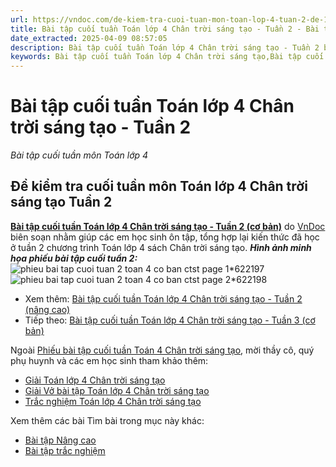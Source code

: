```yaml
---
url: https://vndoc.com/de-kiem-tra-cuoi-tuan-mon-toan-lop-4-tuan-2-de-1-148040
title: Bài tập cuối tuần Toán lớp 4 Chân trời sáng tạo - Tuần 2 - Bài tập cuối tuần môn Toán lớp 4 - VnDoc.com
date_extracted: 2025-04-09 08:57:05
description: Bài tập cuối tuần Toán lớp 4 Chân trời sáng tạo - Tuần 2 bao gồm lớp giải chi tiết cho từng bài tập giúp các em học sinh ôn tập, nâng cao kỹ năng giải Toán.
keywords: Bài tập cuối tuần Toán lớp 4 Chân trời sáng tạo,Bài tập cuối tuần Toán lớp 4 Chân trời sáng tạo tuần 2,bài tập cuối tuần lớp 4 tuần 2,bài tập toán lớp 4 tuần 2,bài tập cuối tuần lớp 4,phiếu bài tập cuối tuần môn toán lớp 4,Đề kiểm tra cuối tuần môn Toán lớp 4 Tuần 2,Đề kiểm tra cuối tuần môn Toán lớp 4,Bài tập cuối tuần môn Toán lớp 4,giải Toán lớp 4,giải bài tập toán 4,toán lớp 4,bài tập toán lớp 4,bài tập toán lớp 4 chương 1
---
```


# Bài tập cuối tuần Toán lớp 4 Chân trời sáng tạo - Tuần 2
 _Bài tập cuối tuần môn Toán lớp 4_
## Đề kiểm tra cuối tuần môn Toán lớp 4 Chân trời sáng tạo Tuần 2
[**Bài tập cuối tuần Toán lớp 4 Chân trời sáng tạo - Tuần 2 \(cơ bản\)**](<https://vndoc.com/de-kiem-tra-cuoi-tuan-mon-toan-lop-4-tuan-2-de-1-148040>) do [VnDoc](<https://vndoc.com/>) biên soạn nhằm giúp các em học sinh ôn tập, tổng hợp lại kiến thức đã học ở tuần 2 chương trình Toán lớp 4  sách Chân trời sáng tạo.
_**Hình ảnh minh họa phiếu bài tập cuối tuần 2:**_
![phieu bai tap cuoi tuan 2 toan 4 co ban ctst page 1*622197](https://i.vdoc.vn/data/image/2024/08/15/phieu-bai-tap-cuoi-tuan-2-toan-4-co-ban-ctst-page-1.jpg)![phieu bai tap cuoi tuan 2 toan 4 co ban ctst page 2*622198](https://i.vdoc.vn/data/image/2024/08/15/phieu-bai-tap-cuoi-tuan-2-toan-4-co-ban-ctst-page-2.jpg)
  * Xem thêm: [Bài tập cuối tuần Toán lớp 4 Chân trời sáng tạo - Tuần 2 \(nâng cao\)](<https://vndoc.com/bai-tap-cuoi-tuan-toan-lop-4-chan-troi-sang-tao-tuan-2-nang-cao-300156>)
  * Tiếp theo: [Bài tập cuối tuần Toán lớp 4 Chân trời sáng tạo - Tuần 3 \(cơ bản\)](<https://vndoc.com/de-kiem-tra-cuoi-tuan-mon-toan-lop-4-tuan-3-de-1-148204>)

Ngoài [Phiếu bài tập cuối tuần Toán 4 Chân trời sáng tạo](<https://vndoc.com/de-kiem-tra-cuoi-tuan-toan4>), mời thầy cô, quý phụ huynh và các em học sinh tham khảo thêm:
  * [Giải Toán lớp 4 Chân trời sáng tạo](<https://vndoc.com/toan-lop-4-chan-troi-sang-tao>)
  * [Giải Vở bài tập Toán lớp 4 Chân trời sáng tạo](<https://vndoc.com/vo-bai-tap-toan-lop-4-chan-troi-sang-tao>)
  * [Trắc nghiệm Toán lớp 4 Chân trời sáng tạo](<https://vndoc.com/trac-nghiem-toan-lop4>)

Xem thêm các bài Tìm bài trong mục này khác:
  * [Bài tập Nâng cao](</bai-tap-cuoi-tuan-toan-lop-4-chan-troi-sang-tao-tuan-2-nang-cao-300156>)
  * [Bài tập trắc nghiệm](</trac-nghiem-bai-tap-cuoi-tuan-toan-lop-4-chan-troi-sang-tao-tuan-2-325632>)

